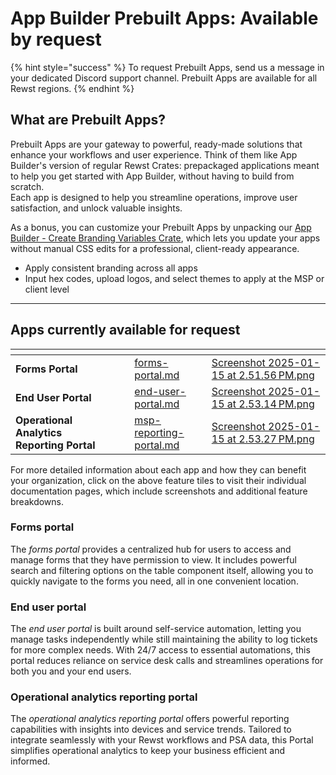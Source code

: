 # App Builder Prebuilt Apps: Available by request

{% hint style="success" %}
To request Prebuilt Apps, send us a message in your dedicated Discord support channel. Prebuilt Apps are available for all Rewst regions.
{% endhint %}

## What are Prebuilt Apps?

Prebuilt Apps are your gateway to powerful, ready-made solutions that enhance your workflows and user experience. Think of them like App Builder's version of regular Rewst Crates: prepackaged applications meant to help you get started with App Builder, without having to build from scratch.\
Each app is designed to help you streamline operations, improve user satisfaction, and unlock valuable insights.&#x20;

As a bonus, you can customize your Prebuilt Apps by unpacking our [App Builder - Create Branding Variables Crate](../../crates/existing-crate-documentation/app-builder-create-branding-variables-crate.md), which lets you update your apps without manual CSS edits for a professional, client-ready appearance.

* Apply consistent branding across all apps
* Input hex codes, upload logos, and select themes to apply at the MSP or client level

***

## Apps currently available for request

<table data-view="cards"><thead><tr><th></th><th></th><th></th><th data-hidden data-card-target data-type="content-ref"></th><th data-hidden data-card-cover data-type="files"></th></tr></thead><tbody><tr><td><strong>Forms Portal</strong></td><td></td><td></td><td><a href="forms-portal.md">forms-portal.md</a></td><td><a href="../../../.gitbook/assets/Screenshot 2025-01-15 at 2.51.56 PM.png">Screenshot 2025-01-15 at 2.51.56 PM.png</a></td></tr><tr><td><strong>End User Portal</strong></td><td></td><td></td><td><a href="end-user-portal.md">end-user-portal.md</a></td><td><a href="../../../.gitbook/assets/Screenshot 2025-01-15 at 2.53.14 PM.png">Screenshot 2025-01-15 at 2.53.14 PM.png</a></td></tr><tr><td><strong>Operational Analytics Reporting Portal</strong></td><td></td><td></td><td><a href="msp-reporting-portal.md">msp-reporting-portal.md</a></td><td><a href="../../../.gitbook/assets/Screenshot 2025-01-15 at 2.53.27 PM.png">Screenshot 2025-01-15 at 2.53.27 PM.png</a></td></tr></tbody></table>

For more detailed information about each app and how they can benefit your organization, click on the above feature tiles to visit their individual documentation pages, which include screenshots and additional feature breakdowns.

### Forms portal

The _forms portal_ provides a centralized hub for users to access and manage forms that they have permission to view. It includes powerful search and filtering options on the table component itself, allowing you to quickly navigate to the forms you need, all in one convenient location.

### End user portal

The _end user portal_ is built around self-service automation, letting you manage tasks independently while still maintaining the ability to log tickets for more complex needs. With 24/7 access to essential automations, this portal reduces reliance on service desk calls and streamlines operations for both you and your end users.

### Operational analytics reporting portal

The _operational analytics reporting portal_ offers powerful reporting capabilities with insights into devices and service trends. Tailored to integrate seamlessly with your Rewst workflows and PSA data, this Portal simplifies operational analytics to keep your business efficient and informed.

